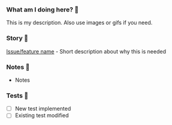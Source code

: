 ### What am I doing here? :thinking:
This is my description. Also use images or gifs if you need.

### Story :speech_balloon:
[Issue/feature name](https://github.com/issue) - Short description about why this is needed

### Notes :page_facing_up:
- Notes

### Tests :monocle_face:
- [ ] New test implemented
- [ ] Existing test modified
